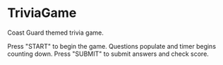 # TriviaGame

Coast Guard themed trivia game.

Press "START" to begin the game.
Questions populate and timer begins counting down.
Press "SUBMIT" to submit answers and check score.